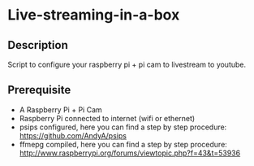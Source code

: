 Live-streaming-in-a-box
=======================
Description
-----------
Script to configure your raspberry pi + pi cam to livestream to youtube.

Prerequisite
------------
 - A Raspberry Pi + Pi Cam
 - Raspberry Pi connected to internet (wifi or ethernet)
 - psips configured, here you can find a step by step procedure: https://github.com/AndyA/psips
 - ffmepg compiled, here you can find a step by step procedure: http://www.raspberrypi.org/forums/viewtopic.php?f=43&t=53936
